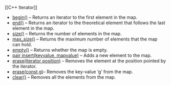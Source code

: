 [[C++ Iterator]]
-   [begin()](https://www.geeksforgeeks.org/mapbegin-end-c-stl/) – Returns an iterator to the first element in the map.
-   [end()](https://www.geeksforgeeks.org/mapbegin-end-c-stl/) – Returns an iterator to the theoretical element that follows the last element in the map.
-   [size()](https://www.geeksforgeeks.org/mapsize-c-stl/) – Returns the number of elements in the map.
-   [max_size()](https://www.geeksforgeeks.org/map-max_size-in-c-stl/) – Returns the maximum number of elements that the map can hold.
-   [empty()](https://www.geeksforgeeks.org/mapempty-c-stl/) – Returns whether the map is empty.
-   [pair insert(keyvalue, mapvalue)](https://www.geeksforgeeks.org/map-insert-in-c-stl/) – Adds a new element to the map.
-   [erase(iterator position)](https://www.geeksforgeeks.org/map-erase-function-in-c-stl/) – Removes the element at the position pointed by the iterator.
-   [erase(const g)](https://www.geeksforgeeks.org/map-erase-function-in-c-stl/)– Removes the key-value ‘g’ from the map.
-   [clear()](https://www.geeksforgeeks.org/mapclear-c-stl/) – Removes all the elements from the map.